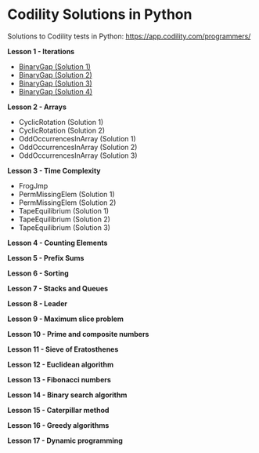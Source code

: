 # Codility Solutions in Python

Solutions to Codility tests in Python: https://app.codility.com/programmers/

**Lesson 1 - Iterations**

 - [BinaryGap (Solution 1)](https://github.com/kourouklides/codility-python/blob/master/Lesson%2001%20-%20Iterations/BinaryGap_1.py)
 - [BinaryGap (Solution 2)](https://github.com/kourouklides/codility-python/blob/master/Lesson%2001%20-%20Iterations/BinaryGap_2.py)
 - [BinaryGap (Solution 3)](https://github.com/kourouklides/codility-python/blob/master/Lesson%2001%20-%20Iterations/BinaryGap_3.py)
 - [BinaryGap (Solution 4)](https://github.com/kourouklides/codility-python/blob/master/Lesson%2001%20-%20Iterations/BinaryGap_4.py)
 
**Lesson 2 - Arrays**

- CyclicRotation (Solution 1)
- CyclicRotation (Solution 2)
- OddOccurrencesInArray (Solution 1)
- OddOccurrencesInArray (Solution 2)
- OddOccurrencesInArray (Solution 3)

**Lesson 3 - Time Complexity**

- FrogJmp
- PermMissingElem (Solution 1)
- PermMissingElem (Solution 2)
- TapeEquilibrium (Solution 1)
- TapeEquilibrium (Solution 2)
- TapeEquilibrium (Solution 3)

**Lesson 4 - Counting Elements**

**Lesson 5 - Prefix Sums**

**Lesson 6 - Sorting**

**Lesson 7 - Stacks and Queues**

**Lesson 8 - Leader**

**Lesson 9 - Maximum slice problem**

**Lesson 10 - Prime and composite numbers**

**Lesson 11 - Sieve of Eratosthenes**

**Lesson 12 - Euclidean algorithm**

**Lesson 13 - Fibonacci numbers**

**Lesson 14 - Binary search algorithm**

**Lesson 15 - Caterpillar method**

**Lesson 16 - Greedy algorithms**

**Lesson 17 - Dynamic programming**

